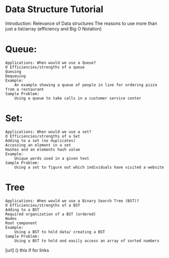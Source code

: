 # Data Structure Tutorial

Introduction:
Relevance of Data structures
The reasons to use more than just a list/array (efficiency and Big O Notation)

# Queue:
    Applications: When would we use a Queue?
    O Efficiencies/strengths of a queue
    Queuing 
    Dequeuing
    Example:
        An example showing a queue of people in line for ordering pizza from a restaurant
    Sample Problem:
        Using a queue to take calls in a customer service center

# Set:
    Applications: When would we use a set?
    O Efficiencies/strengths of a Set
    Adding to a set (no duplicates)
    Accessing an element in a set
    Hashes and an elements hash value
    Example:
        Unique words used in a given text
    Sample Problem:
        Using a set to figure out which individuals have visited a website 

# Tree
    Applications: When would we use a Binary Search Tree (BST)?
    O Efficiencies/strengths of a BST
    Adding to a BST
    Required organization of a BST (ordered)
    Nodes
    Root component
    Example:
        Using a BST to hold data/ creating a BST
    Sample Problem:
        Using a BST to hold and easily access an array of sorted numbers

[url] () this if for links

